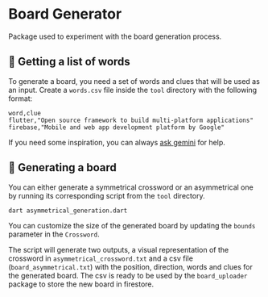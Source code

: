 # Board Generator

Package used to experiment with the board generation process.

## 📝 Getting a list of words

To generate a board, you need a set of words and clues that will be used as an input. Create a `words.csv` file inside the `tool` directory with the following format:

```none
word,clue
flutter,"Open source framework to build multi-platform applications"
firebase,"Mobile and web app development platform by Google"
```

If you need some inspiration, you can always [ask gemini](https://g.co/gemini/share/488086554d89) for help.

## 🧩 Generating a board

You can either generate a symmetrical crossword or an asymmetrical one by running its corresponding script from the `tool` directory.

```bash
dart asymmetrical_generation.dart
```

You can customize the size of the generated board by updating the `bounds` parameter in the `Crossword`.

The script will generate two outputs, a visual representation of the crossword in `asymmetrical_crossword.txt` and a csv file (`board_asymmetrical.txt`) with the position, direction, words and clues for the generated board. The csv is ready to be used by the `board_uploader` package to store the new board in firestore.
